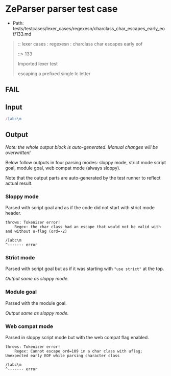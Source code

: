 # ZeParser parser test case

- Path: tests/testcases/lexer_cases/regexesn/charclass_char_escapes_early_eof/133.md

> :: lexer cases : regexesn : charclass char escapes early eof
>
> ::> 133
>
> Imported lexer test
>
> escaping a prefixed single lc letter

## FAIL

## Input

`````js
/[abc\m
`````

## Output

_Note: the whole output block is auto-generated. Manual changes will be overwritten!_

Below follow outputs in four parsing modes: sloppy mode, strict mode script goal, module goal, web compat mode (always sloppy).

Note that the output parts are auto-generated by the test runner to reflect actual result.

### Sloppy mode

Parsed with script goal and as if the code did not start with strict mode header.

`````
throws: Tokenizer error!
    Regex: the char class had an escape that would not be valid with and without u-flag (ord=-2)

/[abc\m
^------- error
`````

### Strict mode

Parsed with script goal but as if it was starting with `"use strict"` at the top.

_Output same as sloppy mode._

### Module goal

Parsed with the module goal.

_Output same as sloppy mode._

### Web compat mode

Parsed in sloppy script mode but with the web compat flag enabled.

`````
throws: Tokenizer error!
    Regex: Cannot escape ord=109 in a char class with uflag; Unexpected early EOF while parsing character class

/[abc\m
^------- error
`````

